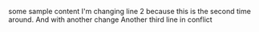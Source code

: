 some sample content
I'm changing line 2 because this is the second time around. And with another change
Another third line in conflict

